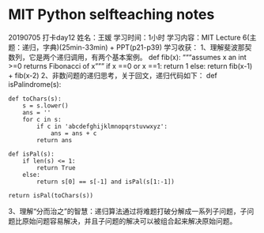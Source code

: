 # MIT Python selfteaching notes
20190705 打卡day12
姓名：王媛
学习时间：1小时
学习内容：MIT Lecture 6(主题：递归，字典)(25min-33min) + PPT(p21-p39)
学习收获：
1、理解斐波那契数列，它是两个递归调用，有两个基本案例。
def fib(x):
    “““assumes x an int >=0
        returns Fibonacci of x”””
    if x ==0 or x ==1:
        return 1
    else:
        return fib(x-1) + fib(x-2)
2、非数问题的递归思考，关于回文，递归代码如下：
def isPalindrome(s):

    def toChars(s):
        s = s.lower()
        ans = ''
        for c in s:
            if c in 'abcdefghijklmnopqrstuvwxyz':
                ans = ans + c
            return ans

    def isPal(s):
        if len(s) <= 1:
            return True
        else:
            return s[0] == s[-1] and isPal(s[1:-1])

    return isPal(toChars(s))

3、理解“分而治之”的智慧：递归算法通过将难题打破分解成一系列子问题，子问题比原始问题容易解决，并且子问题的解决可以被组合起来解决原始问题。
